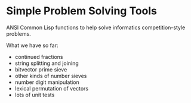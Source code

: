 # Simple Problem Solving Tools

ANSI Common Lisp functions to help solve informatics 
competition-style problems. 

What we have so far:

- continued fractions
- string splitting and joining
- bitvector prime sieve
- other kinds of number sieves
- number digit manipulation
- lexical permutation of vectors
- lots of unit tests


